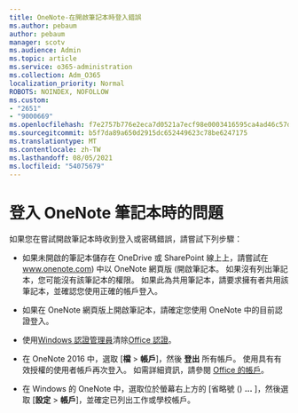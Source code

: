 ```yaml
---
title: OneNote-在開啟筆記本時登入錯誤
ms.author: pebaum
author: pebaum
manager: scotv
ms.audience: Admin
ms.topic: article
ms.service: o365-administration
ms.collection: Adm_O365
localization_priority: Normal
ROBOTS: NOINDEX, NOFOLLOW
ms.custom:
- "2651"
- "9000669"
ms.openlocfilehash: f7e2757b776e2eca7d0521a7ecf98e0003416595ca4ad46c57d70974acba98ad
ms.sourcegitcommit: b5f7da89a650d2915dc652449623c78be6247175
ms.translationtype: MT
ms.contentlocale: zh-TW
ms.lasthandoff: 08/05/2021
ms.locfileid: "54075679"
---
```

# <a name="issues-signing-in-to-onenote-notebooks"></a>登入 OneNote 筆記本時的問題

如果您在嘗試開啟筆記本時收到登入或密碼錯誤，請嘗試下列步驟：

- 如果未開啟的筆記本儲存在 OneDrive 或 SharePoint 線上上，請嘗試在 www.onenote.com) 中以 OneNote 網頁版 (開啟筆記本。 如果沒有列出筆記本，您可能沒有該筆記本的權限。 如果此為共用筆記本，請要求擁有者共用該筆記本，並確認您使用正確的帳戶登入。

- 如果在 OneNote 網頁版上開啟筆記本，請確定您使用 OneNote 中的目前認證登入。 

- 使用[Windows 認證管理員](https://support.microsoft.com/help/4026814/windows-accessing-credential-manager)清除[Office 認證](https://docs.microsoft.com/office/troubleshoot/error-messages/another-account-already-signed-in#step-3-clear-cached-credentials-on-the-computer)。

- 在 OneNote 2016 中，選取 [**檔**  >  **帳戶**]，然後 **登出** 所有帳戶。 使用具有有效授權的使用者帳戶再次登入。 如需詳細資訊，請參閱 [Office 的帳戶](https://support.office.com/article/accounts-in-office-628ea040-f265-49de-b986-be09c3ebf8a9)。

- 在 Windows 的 OneNote 中，選取位於螢幕右上方的 [省略號 () **...** ]，然後選取 [**設定**  >  **帳戶**]，並確定已列出工作或學校帳戶。